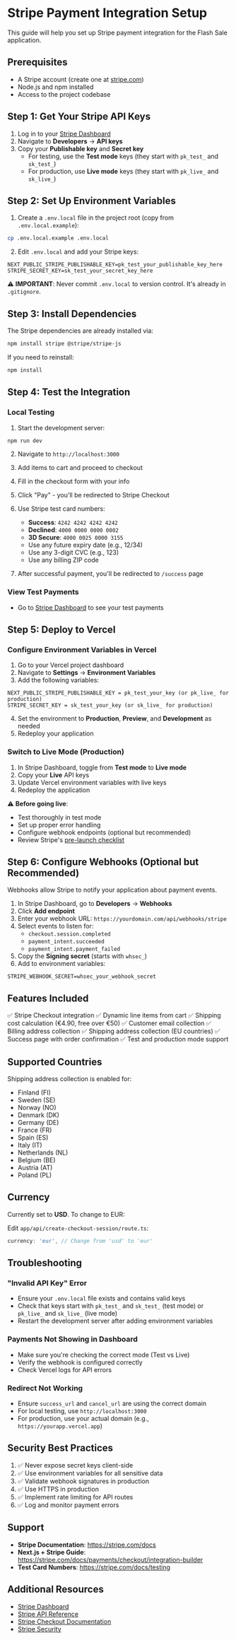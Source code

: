 # Stripe Payment Integration Setup

This guide will help you set up Stripe payment integration for the Flash Sale application.

## Prerequisites

- A Stripe account (create one at [stripe.com](https://stripe.com))
- Node.js and npm installed
- Access to the project codebase

## Step 1: Get Your Stripe API Keys

1. Log in to your [Stripe Dashboard](https://dashboard.stripe.com)
2. Navigate to **Developers** → **API keys**
3. Copy your **Publishable key** and **Secret key**
   - For testing, use the **Test mode** keys (they start with `pk_test_` and `sk_test_`)
   - For production, use **Live mode** keys (they start with `pk_live_` and `sk_live_`)

## Step 2: Set Up Environment Variables

1. Create a `.env.local` file in the project root (copy from `.env.local.example`):

```bash
cp .env.local.example .env.local
```

2. Edit `.env.local` and add your Stripe keys:

```env
NEXT_PUBLIC_STRIPE_PUBLISHABLE_KEY=pk_test_your_publishable_key_here
STRIPE_SECRET_KEY=sk_test_your_secret_key_here
```

⚠️ **IMPORTANT**: Never commit `.env.local` to version control. It's already in `.gitignore`.

## Step 3: Install Dependencies

The Stripe dependencies are already installed via:

```bash
npm install stripe @stripe/stripe-js
```

If you need to reinstall:

```bash
npm install
```

## Step 4: Test the Integration

### Local Testing

1. Start the development server:

```bash
npm run dev
```

2. Navigate to `http://localhost:3000`
3. Add items to cart and proceed to checkout
4. Fill in the checkout form with your info
5. Click "Pay" - you'll be redirected to Stripe Checkout
6. Use Stripe test card numbers:
   - **Success**: `4242 4242 4242 4242`
   - **Declined**: `4000 0000 0000 0002`
   - **3D Secure**: `4000 0025 0000 3155`
   - Use any future expiry date (e.g., 12/34)
   - Use any 3-digit CVC (e.g., 123)
   - Use any billing ZIP code

7. After successful payment, you'll be redirected to `/success` page

### View Test Payments

- Go to [Stripe Dashboard](https://dashboard.stripe.com/test/payments) to see your test payments

## Step 5: Deploy to Vercel

### Configure Environment Variables in Vercel

1. Go to your Vercel project dashboard
2. Navigate to **Settings** → **Environment Variables**
3. Add the following variables:

```
NEXT_PUBLIC_STRIPE_PUBLISHABLE_KEY = pk_test_your_key (or pk_live_ for production)
STRIPE_SECRET_KEY = sk_test_your_key (or sk_live_ for production)
```

4. Set the environment to **Production**, **Preview**, and **Development** as needed
5. Redeploy your application

### Switch to Live Mode (Production)

1. In Stripe Dashboard, toggle from **Test mode** to **Live mode**
2. Copy your **Live** API keys
3. Update Vercel environment variables with live keys
4. Redeploy the application

⚠️ **Before going live**:
- Test thoroughly in test mode
- Set up proper error handling
- Configure webhook endpoints (optional but recommended)
- Review Stripe's [pre-launch checklist](https://stripe.com/docs/checklist)

## Step 6: Configure Webhooks (Optional but Recommended)

Webhooks allow Stripe to notify your application about payment events.

1. In Stripe Dashboard, go to **Developers** → **Webhooks**
2. Click **Add endpoint**
3. Enter your webhook URL: `https://yourdomain.com/api/webhooks/stripe`
4. Select events to listen for:
   - `checkout.session.completed`
   - `payment_intent.succeeded`
   - `payment_intent.payment_failed`
5. Copy the **Signing secret** (starts with `whsec_`)
6. Add to environment variables:

```env
STRIPE_WEBHOOK_SECRET=whsec_your_webhook_secret
```

## Features Included

✅ Stripe Checkout integration
✅ Dynamic line items from cart
✅ Shipping cost calculation (€4.90, free over €50)
✅ Customer email collection
✅ Billing address collection
✅ Shipping address collection (EU countries)
✅ Success page with order confirmation
✅ Test and production mode support

## Supported Countries

Shipping address collection is enabled for:
- Finland (FI)
- Sweden (SE)
- Norway (NO)
- Denmark (DK)
- Germany (DE)
- France (FR)
- Spain (ES)
- Italy (IT)
- Netherlands (NL)
- Belgium (BE)
- Austria (AT)
- Poland (PL)

## Currency

Currently set to **USD**. To change to EUR:

Edit `app/api/create-checkout-session/route.ts`:

```typescript
currency: 'eur', // Change from 'usd' to 'eur'
```

## Troubleshooting

### "Invalid API Key" Error

- Ensure your `.env.local` file exists and contains valid keys
- Check that keys start with `pk_test_` and `sk_test_` (test mode) or `pk_live_` and `sk_live_` (live mode)
- Restart the development server after adding environment variables

### Payments Not Showing in Dashboard

- Make sure you're checking the correct mode (Test vs Live)
- Verify the webhook is configured correctly
- Check Vercel logs for API errors

### Redirect Not Working

- Ensure `success_url` and `cancel_url` are using the correct domain
- For local testing, use `http://localhost:3000`
- For production, use your actual domain (e.g., `https://yourapp.vercel.app`)

## Security Best Practices

1. ✅ Never expose secret keys client-side
2. ✅ Use environment variables for all sensitive data
3. ✅ Validate webhook signatures in production
4. ✅ Use HTTPS in production
5. ✅ Implement rate limiting for API routes
6. ✅ Log and monitor payment errors

## Support

- **Stripe Documentation**: https://stripe.com/docs
- **Next.js + Stripe Guide**: https://stripe.com/docs/payments/checkout/integration-builder
- **Test Card Numbers**: https://stripe.com/docs/testing

## Additional Resources

- [Stripe Dashboard](https://dashboard.stripe.com)
- [Stripe API Reference](https://stripe.com/docs/api)
- [Stripe Checkout Documentation](https://stripe.com/docs/payments/checkout)
- [Stripe Security](https://stripe.com/docs/security/stripe)